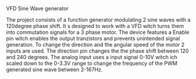 VFD Sine Wave generator

The project consists of a function generator modulating 2 sine waves with a 120degree phase shift. 
It s designed to work with a VFD witch turns them into commutation signals for a 3 phase motor.
The device features a Enable pin witch enables the output tranzistors and prevents unintended signal generation.
To change the direction and the angular speed of the motor 2 inputs are used.
The direction pin changes the the phase shift between 120 and 240 degrees.
The analog input uses a input signal 0-10V witch ich scaled down to the 0-3.3V range to change the frequency of the PWM generated sine wave between 2-167Hz.